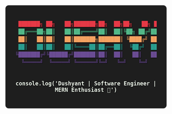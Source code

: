 <div align="center" style="font-family: 'Courier New', Courier, monospace; background: #1e1e1e; padding: 30px; border-radius: 10px; border: 1px solid #444;">
  <pre style="font-size: 16px; line-height: 1.5em; text-shadow: 1px 1px 2px #000;">
<span style="color: #e63946;"> ███████╗ ██╗   ██╗███████╗██╗  ██╗██╗   ██╗ █████╗ ███╗  ██╗████████╗</span>
<span style="color: #52b788;"> ██╔═══██╗██║   ██║██╔════╝██║  ██║╚██╗ ██╔╝██╔══██╗████╗ ██║╚══██╔══╝</span>
<span style="color: #f4a261;"> ██║   ██║██║   ██║███████╗███████║ ╚████╔╝ ███████║██╔██╗██║   ██║   </span>
<span style="color: #2a9d8f;"> ██║   ██║██║   ██║╚════██║██╔══██║  ╚██╔╝  ██╔══██║██║╚████║   ██║   </span>
<span style="color: #6a4c93;">╚███████╔╝╚██████╔╝███████║██║  ██║   ██║   ██║  ██║██║ ╚███║   ██║   </span>
<span style="color: #6a4c93;">  ╚═════╝  ╚═════╝ ╚══════╝╚═╝   ╚═╝    ╚═╝   ╚═╝╚═╝╚═╝╚══╝  ╚═╝   </span>
  </pre>
  <h2 style="margin-top: 20px; color: #f1faee; text-shadow: 1px 1px 2px #000; font-size: 20px;">
    <code>console.log('Dushyant | Software Engineer | MERN Enthusiast 🚀')</code>
  </h2>
</div>
